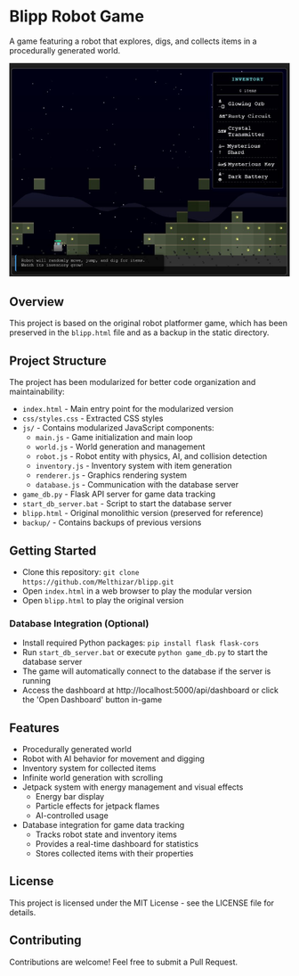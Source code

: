 # Blipp Robot Game

A game featuring a robot that explores, digs, and collects items in a procedurally generated world.

![Robot Game Screenshot](Screenshot.jpg)

## Overview
This project is based on the original robot platformer game, which has been preserved in the `blipp.html` file and as a backup in the static directory.

## Project Structure
The project has been modularized for better code organization and maintainability:
- `index.html` - Main entry point for the modularized version
- `css/styles.css` - Extracted CSS styles
- `js/` - Contains modularized JavaScript components:
  - `main.js` - Game initialization and main loop
  - `world.js` - World generation and management
  - `robot.js` - Robot entity with physics, AI, and collision detection
  - `inventory.js` - Inventory system with item generation
  - `renderer.js` - Graphics rendering system
  - `database.js` - Communication with the database server
- `game_db.py` - Flask API server for game data tracking
- `start_db_server.bat` - Script to start the database server
- `blipp.html` - Original monolithic version (preserved for reference)
- `backup/` - Contains backups of previous versions

## Getting Started
- Clone this repository: `git clone https://github.com/Melthizar/blipp.git`
- Open `index.html` in a web browser to play the modular version
- Open `blipp.html` to play the original version

### Database Integration (Optional)
- Install required Python packages: `pip install flask flask-cors`
- Run `start_db_server.bat` or execute `python game_db.py` to start the database server
- The game will automatically connect to the database if the server is running
- Access the dashboard at http://localhost:5000/api/dashboard or click the 'Open Dashboard' button in-game

## Features
- Procedurally generated world
- Robot with AI behavior for movement and digging
- Inventory system for collected items
- Infinite world generation with scrolling
- Jetpack system with energy management and visual effects
  - Energy bar display
  - Particle effects for jetpack flames
  - AI-controlled usage
- Database integration for game data tracking
  - Tracks robot state and inventory items
  - Provides a real-time dashboard for statistics
  - Stores collected items with their properties

## License
This project is licensed under the MIT License - see the LICENSE file for details.

## Contributing
Contributions are welcome! Feel free to submit a Pull Request.
